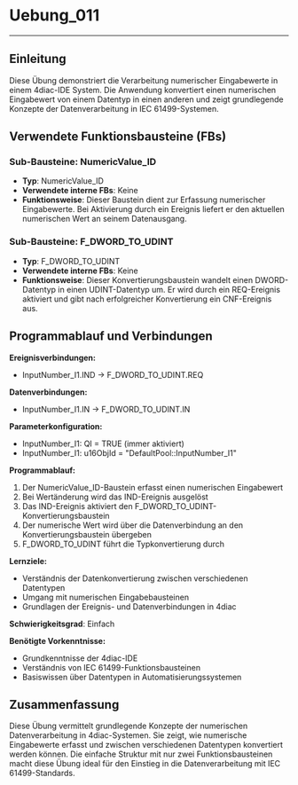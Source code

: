 # Uebung_011

* * * * * * * * * *
## Einleitung
Diese Übung demonstriert die Verarbeitung numerischer Eingabewerte in einem 4diac-IDE System. Die Anwendung konvertiert einen numerischen Eingabewert von einem Datentyp in einen anderen und zeigt grundlegende Konzepte der Datenverarbeitung in IEC 61499-Systemen.

## Verwendete Funktionsbausteine (FBs)

### Sub-Bausteine: NumericValue_ID
- **Typ**: NumericValue_ID
- **Verwendete interne FBs**: Keine
- **Funktionsweise**: Dieser Baustein dient zur Erfassung numerischer Eingabewerte. Bei Aktivierung durch ein Ereignis liefert er den aktuellen numerischen Wert an seinem Datenausgang.

### Sub-Bausteine: F_DWORD_TO_UDINT
- **Typ**: F_DWORD_TO_UDINT
- **Verwendete interne FBs**: Keine
- **Funktionsweise**: Dieser Konvertierungsbaustein wandelt einen DWORD-Datentyp in einen UDINT-Datentyp um. Er wird durch ein REQ-Ereignis aktiviert und gibt nach erfolgreicher Konvertierung ein CNF-Ereignis aus.

## Programmablauf und Verbindungen

**Ereignisverbindungen:**
- InputNumber_I1.IND → F_DWORD_TO_UDINT.REQ

**Datenverbindungen:**
- InputNumber_I1.IN → F_DWORD_TO_UDINT.IN

**Parameterkonfiguration:**
- InputNumber_I1: QI = TRUE (immer aktiviert)
- InputNumber_I1: u16ObjId = "DefaultPool::InputNumber_I1"

**Programmablauf:**
1. Der NumericValue_ID-Baustein erfasst einen numerischen Eingabewert
2. Bei Wertänderung wird das IND-Ereignis ausgelöst
3. Das IND-Ereignis aktiviert den F_DWORD_TO_UDINT-Konvertierungsbaustein
4. Der numerische Wert wird über die Datenverbindung an den Konvertierungsbaustein übergeben
5. F_DWORD_TO_UDINT führt die Typkonvertierung durch

**Lernziele:**
- Verständnis der Datenkonvertierung zwischen verschiedenen Datentypen
- Umgang mit numerischen Eingabebausteinen
- Grundlagen der Ereignis- und Datenverbindungen in 4diac

**Schwierigkeitsgrad**: Einfach

**Benötigte Vorkenntnisse:**
- Grundkenntnisse der 4diac-IDE
- Verständnis von IEC 61499-Funktionsbausteinen
- Basiswissen über Datentypen in Automatisierungssystemen

## Zusammenfassung
Diese Übung vermittelt grundlegende Konzepte der numerischen Datenverarbeitung in 4diac-Systemen. Sie zeigt, wie numerische Eingabewerte erfasst und zwischen verschiedenen Datentypen konvertiert werden können. Die einfache Struktur mit nur zwei Funktionsbausteinen macht diese Übung ideal für den Einstieg in die Datenverarbeitung mit IEC 61499-Standards.